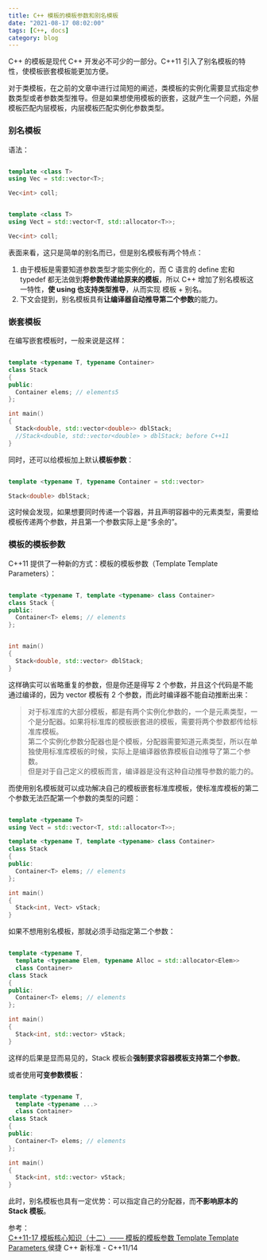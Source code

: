 ```yaml
---
title: C++ 模板的模板参数和别名模板
date: "2021-08-17 08:02:00"
tags: [C++, docs]
category: blog
---
```

C++ 的模板是现代 C++ 开发必不可少的一部分。C++11 引入了别名模板的特性，使模板嵌套模板能更加方便。

<!-- more -->

对于类模板，在之前的文章中进行过简短的阐述，类模板的实例化需要显式指定参数类型或者参数类型推导。但是如果想使用模板的嵌套，这就产生一个问题，外层模板匹配内层模板，内层模板匹配实例化参数类型。

### 别名模板

语法：

```cpp

template <class T>
using Vec = std::vector<T>;

Vec<int> coll;

```

```cpp

template <class T>
using Vect = std::vector<T, std::allocator<T>>;

Vec<int> coll;

```

表面来看，这只是简单的别名而已，但是别名模板有两个特点：

1. 由于模板是需要知道参数类型才能实例化的，而 C 语言的 define 宏和 typedef 都无法做到**将参数传递给原来的模板**，所以 C++ 增加了别名模板这一特性，**使 using 也支持类型推导**，从而实现 模板 + 别名。
2. 下文会提到，别名模板具有**让编译器自动推导第二个参数**的能力。

### 嵌套模板

在编写嵌套模板时，一般来说是这样：

```cpp

template <typename T, typename Container>
class Stack
{
public:
  Container elems; // elements5
};

int main()
{
  Stack<double, std::vector<double>> dblStack;
  //Stack<double, std::vector<double> > dblStack; before C++11
}

```

同时，还可以给模板加上默认**模板参数**：

```cpp

template <typename T, typename Container = std::vector>

Stack<double> dblStack;

```

这时候会发现，如果想要同时传递一个容器，并且声明容器中的元素类型，需要给模板传递两个参数，并且第一个参数实际上是“多余的”。

### 模板的模板参数

C++11 提供了一种新的方式：模板的模板参数（Template Template Parameters）：

```cpp

template <typename T, template <typename> class Container>
class Stack {
public:
  Container<T> elems; // elements
};


int main()
{
  Stack<double, std::vector> dblStack;
}

```

这样确实可以省略重复的参数，但是你还是得写 2 个参数，并且这个代码是不能通过编译的，因为 vector 模板有 2 个参数，而此时编译器不能自动推断出来：

> 对于标准库的大部分模板，都是有两个实例化参数的，一个是元素类型，一个是分配器。如果将标准库的模板嵌套进的模板，需要将两个参数都传给标准库模板。<br>第二个实例化参数分配器也是个模板，分配器需要知道元素类型，所以在单独使用标准库模板的时候，实际上是编译器依靠模板自动推导了第二个参数。<br>但是对于自己定义的模板而言，编译器是没有这种自动推导参数的能力的。

而使用别名模板就可以成功解决自己的模板嵌套标准库模板，使标准库模板的第二个参数无法匹配第一个参数的类型的问题：

```cpp

template <typename T>
using Vect = std::vector<T, std::allocator<T>>;

template <typename T, template <typename> class Container>
class Stack
{
public:
  Container<T> elems; // elements
};

int main()
{
  Stack<int, Vect> vStack;
}

```

如果不想用别名模板，那就必须手动指定第二个参数：

```cpp

template <typename T,
  template <typename Elem, typename Alloc = std::allocator<Elem>>
  class Container>
class Stack
{
public:
  Container<T> elems; // elements
};

int main()
{
  Stack<int, std::vector> vStack;
}

```

这样的后果是显而易见的，Stack 模板会**强制要求容器模板支持第二个参数**。

或者使用**可变参数模板**：

```cpp

template <typename T,
  template <typename ...>
  class Container>
class Stack
{
public:
  Container<T> elems; // elements
};

int main()
{
  Stack<int, std::vector> vStack;
}

```

此时，别名模板也具有一定优势：可以指定自己的分配器，而**不影响原本的 Stack 模板**。

<div class="ref-label">参考：</div>
<div class="ref-list">
<a href="https://www.cnblogs.com/zhangyachen/p/14083672.html">
C++11-17 模板核心知识（十二）—— 模板的模板参数 Template Template Parameters
</a>
<span>
侯捷 C++ 新标准 - C++11/14
</span>
</div>
